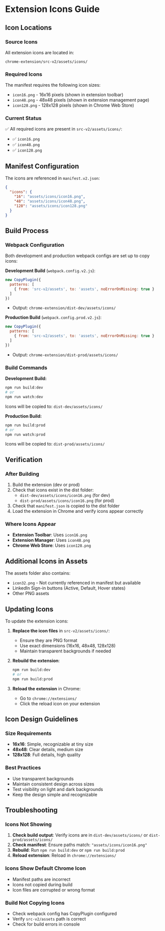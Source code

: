 # Extension Icons Guide

## Icon Locations

### Source Icons
All extension icons are located in:
```
chrome-extension/src-v2/assets/icons/
```

### Required Icons
The manifest requires the following icon sizes:
- `icon16.png` - 16x16 pixels (shown in extension toolbar)
- `icon48.png` - 48x48 pixels (shown in extension management page)
- `icon128.png` - 128x128 pixels (shown in Chrome Web Store)

### Current Status
✅ All required icons are present in `src-v2/assets/icons/`:
- ✅ `icon16.png`
- ✅ `icon48.png`
- ✅ `icon128.png`

## Manifest Configuration

The icons are referenced in `manifest.v2.json`:

```json
{
  "icons": {
    "16": "assets/icons/icon16.png",
    "48": "assets/icons/icon48.png",
    "128": "assets/icons/icon128.png"
  }
}
```

## Build Process

### Webpack Configuration
Both development and production webpack configs are set up to copy icons:

**Development Build** (`webpack.config.v2.js`):
```javascript
new CopyPlugin({
  patterns: [
    { from: 'src-v2/assets', to: 'assets', noErrorOnMissing: true }
  ]
})
```
- Output: `chrome-extension/dist-dev/assets/icons/`

**Production Build** (`webpack.config.prod.v2.js`):
```javascript
new CopyPlugin({
  patterns: [
    { from: 'src-v2/assets', to: 'assets', noErrorOnMissing: true }
  ]
})
```
- Output: `chrome-extension/dist-prod/assets/icons/`

### Build Commands

**Development Build:**
```bash
npm run build:dev
# or
npm run watch:dev
```
Icons will be copied to: `dist-dev/assets/icons/`

**Production Build:**
```bash
npm run build:prod
# or
npm run watch:prod
```
Icons will be copied to: `dist-prod/assets/icons/`

## Verification

### After Building
1. Build the extension (dev or prod)
2. Check that icons exist in the dist folder:
   - `dist-dev/assets/icons/icon16.png` (for dev)
   - `dist-prod/assets/icons/icon16.png` (for prod)
3. Check that `manifest.json` is copied to the dist folder
4. Load the extension in Chrome and verify icons appear correctly

### Where Icons Appear
- **Extension Toolbar**: Uses `icon16.png`
- **Extension Manager**: Uses `icon48.png`
- **Chrome Web Store**: Uses `icon128.png`

## Additional Icons in Assets

The assets folder also contains:
- `icon32.png` - Not currently referenced in manifest but available
- LinkedIn Sign-in buttons (Active, Default, Hover states)
- Other PNG assets

## Updating Icons

To update the extension icons:

1. **Replace the icon files** in `src-v2/assets/icons/`:
   - Ensure they are PNG format
   - Use exact dimensions (16x16, 48x48, 128x128)
   - Maintain transparent backgrounds if needed

2. **Rebuild the extension**:
   ```bash
   npm run build:dev
   # or
   npm run build:prod
   ```

3. **Reload the extension** in Chrome:
   - Go to `chrome://extensions/`
   - Click the reload icon on your extension

## Icon Design Guidelines

### Size Requirements
- **16x16**: Simple, recognizable at tiny size
- **48x48**: Clear details, medium size
- **128x128**: Full details, high quality

### Best Practices
- Use transparent backgrounds
- Maintain consistent design across sizes
- Test visibility on light and dark backgrounds
- Keep the design simple and recognizable

## Troubleshooting

### Icons Not Showing
1. **Check build output**: Verify icons are in `dist-dev/assets/icons/` or `dist-prod/assets/icons/`
2. **Check manifest**: Ensure paths match: `"assets/icons/icon16.png"`
3. **Rebuild**: Run `npm run build:dev` or `npm run build:prod`
4. **Reload extension**: Reload in `chrome://extensions/`

### Icons Show Default Chrome Icon
- Manifest paths are incorrect
- Icons not copied during build
- Icon files are corrupted or wrong format

### Build Not Copying Icons
- Check webpack config has CopyPlugin configured
- Verify `src-v2/assets` path is correct
- Check for build errors in console

